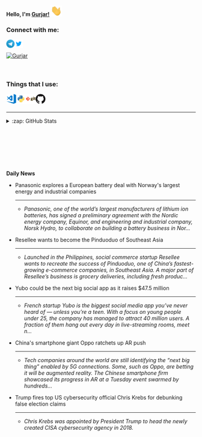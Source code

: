 #### Hello, I'm [Gurjar!](https://GurjarKing.github.io) <img src="https://raw.githubusercontent.com/ABSphreak/ABSphreak/master/gifs/Hi.gif" width="30px"></h2>


### Connect with me:

[<img align="left" alt="Gurjar | Telegram" width="22px" src="https://raw.githubusercontent.com/github/explore/80688e429a7d4ef2fca1e82350fe8e3517d3494d/topics/telegram/telegram.png" />][Telegram]
[<img align="left" alt="Gurjar | Twitter" width="22px" src="https://raw.githubusercontent.com/github/explore/80688e429a7d4ef2fca1e82350fe8e3517d3494d/topics/twitter/twitter.png" />][Twitter]
<br >
<br >
<a href="https://github.com/GurjarKing"><img src="https://komarev.com/ghpvc/?username=GurjarKing" alt="Gurjar" /></a> <br />
<br />
<br />
<!-- <br >

![](https://visitor-badge.glitch.me/badge?page_id=GurjarKing)

<br /> -->

### Things that I use:

[<img align="left" alt="Visual Studio Code" width="26px" src="https://raw.githubusercontent.com/github/explore/80688e429a7d4ef2fca1e82350fe8e3517d3494d/topics/visual-studio-code/visual-studio-code.png" />][VSCode]
[<img align="left" alt="Python" width="26px" src="https://raw.githubusercontent.com/github/explore/80688e429a7d4ef2fca1e82350fe8e3517d3494d/topics/python/python.png" />][Python]
[<img align="left" alt="Git" width="26px" src="https://raw.githubusercontent.com/github/explore/80688e429a7d4ef2fca1e82350fe8e3517d3494d/topics/git/git.png" />][Git]
[<img align="left" alt="GitHub" width="26px" src="https://raw.githubusercontent.com/github/explore/78df643247d429f6cc873026c0622819ad797942/topics/github/github.png" />][Github]

<br />
<br />

---
<details>
  <summary>:zap: GitHub Stats</summary>

<img align="left" alt="Gurjar's Github Stats" src="https://github-readme-stats.vercel.app/api?username=GurjarKing&show_icons=true&hide_border=true&count_private=true&include_all_commit=true&theme=algolia" />

</details>

<!-- ### 🔔 My latest tweet
<a href="https://twitter.com/Gurjar_King43" target="_blank">
	<img src="https://github.com/GurjarKing/GurjarKing/raw/master/tweet.png" width="70%" align="center" alt="Click to view on Twitter" title="My latest tweet, as an image"/>
</a> -->
<br>

<pre>

</pre>

<!-- **Quote of the hour:**

{qoth}

~ {qoth_author}
<pre>

</pre> -->
<br>
<pre>


</pre>
<strong>Daily News</strong>
  
  - Panasonic explores a European battery deal with Norway's largest energy and industrial companies
     <hr/>
     
      - *Panasonic, one of the world’s largest manufacturers of lithium ion batteries, has signed a preliminary agreement with the Nordic energy company, Equinor, and engineering and industrial company, Norsk Hydro, to collaborate on building a battery business in Nor…*
     
  - Resellee wants to become the Pinduoduo of Southeast Asia
      <hr/>
      
      - *Launched in the Philippines, social commerce startup Resellee wants to recreate the success of Pinduoduo, one of China’s fastest-growing e-commerce companies, in Southeast Asia. A major part of Resellee’s business is grocery deliveries, including fresh produc…*
      
  - Yubo could be the next big social app as it raises $47.5 million
      <hr/>
      
      - *French startup Yubo is the biggest social media app you’ve never heard of — unless you’re a teen. With a focus on young people under 25, the company has managed to attract 40 million users. A fraction of them hang out every day in live-streaming rooms, meet n…*
      
  - China's smartphone giant Oppo ratchets up AR push
      <hr/>
      
      - *Tech companies around the world are still identifying the “next big thing” enabled by 5G connections. Some, such as Oppo, are betting it will be augmented reality. The Chinese smartphone firm showcased its progress in AR at a Tuesday event swarmed by hundreds…*
       
  - Trump fires top US cybersecurity official Chris Krebs for debunking false election claims
      <hr/>
       
       - *Chris Krebs was appointed by President Trump to head the newly created CISA cybersecurity agency in 2018.*
      

<br />

[VSCode]: https://code.visualstudio.com/
[Python]: https://www.python.org/
[Git]: https://git-scm.com/
[Github]: https://github.com/
[Telegram]: https://t.me/Gurjar_King/
[Twitter]: https://twitter.com/Gurjar_King43/
